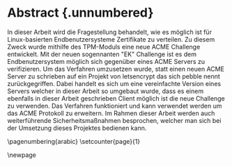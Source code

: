 # Abstract {.unnumbered}



In dieser Arbeit wird die Fragestellung behandelt, wie es möglich ist für Linux-basierten Endbenutzersysteme Zertifikate zu verteilen. Zu diesem Zweck wurde mithilfe des TPM-Moduls eine neue ACME Challenge entwickelt. Mit der neuen sogennanten "EK" Challenge ist es dem Endbenutzersystem möglich sich gegenüber eines ACME Servers zu verifizieren. Um das Verfahren umzusetzen wurde, statt einen neuen ACME Server zu schrieben auf ein Projekt von letsencrypt das sich pebble nennt zurückgegriffen. Dabei handelt es sich um eine vereinfachte Version eines Servers welcher in dieser Arbeit so umgebaut wurde, dass es einem ebenfalls in dieser Arbeit geschrieben Client möglich ist die neue Challenge zu verwenden. Das Verfahren funktioniert und kann verwendet werden um das ACME Protokoll zu erweitern. Im Rahmen dieser Arbeit werden auch weiterführende Sicherheitsmaßnahmen besprochen, welcher man sich bei der Umsetzung dieses Projektes bedienen kann.

<!--
(Worum geht es?)
(Wie bin ich vorgegangen?)
(Was sind meine wichtigsten Ergebnisse?)
(Was bedeuten meine Ergebnisse?)
-->

\pagenumbering{arabic}
\setcounter{page}{1}

\newpage
